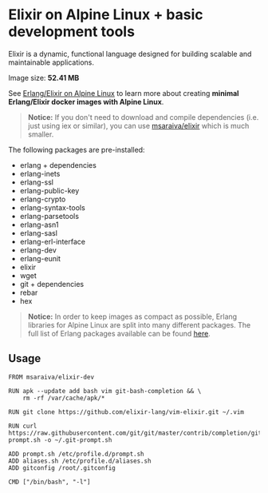 Elixir on Alpine Linux + basic development tools
=====

Elixir is a dynamic, functional language designed for building scalable and maintainable applications.

Image size: **52.41 MB**

See [Erlang/Elixir on Alpine Linux](https://github.com/msaraiva/alpine-erlang) to learn more about creating **minimal Erlang/Elixir docker images with Alpine Linux**.

> **Notice:** If you don't need to download and compile dependencies (i.e. just using iex or similar), you can use [msaraiva/elixir](https://registry.hub.docker.com/u/msaraiva/elixir/) which is much smaller.

The following packages are pre-installed:

- erlang + dependencies
- erlang-inets
- erlang-ssl
- erlang-public-key
- erlang-crypto
- erlang-syntax-tools
- erlang-parsetools
- erlang-asn1
- erlang-sasl
- erlang-erl-interface
- erlang-dev
- erlang-eunit
- elixir
- wget
- git + dependencies
- rebar
- hex

> **Notice:** In order to keep images as compact as possible, Erlang libraries for Alpine Linux are split into many different packages. The full list of Erlang packages available can be found [here](https://pkgs.alpinelinux.org/packages?name=erlang%25&repo=all&arch=x86_64&maintainer=all).

## Usage

```
FROM msaraiva/elixir-dev

RUN apk --update add bash vim git-bash-completion && \
    rm -rf /var/cache/apk/*

RUN git clone https://github.com/elixir-lang/vim-elixir.git ~/.vim

RUN curl https://raw.githubusercontent.com/git/git/master/contrib/completion/git-prompt.sh -o ~/.git-prompt.sh

ADD prompt.sh /etc/profile.d/prompt.sh
ADD aliases.sh /etc/profile.d/aliases.sh
ADD gitconfig /root/.gitconfig

CMD ["/bin/bash", "-l"]
```
